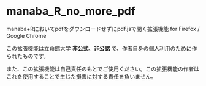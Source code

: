 # manaba_R_no_more_pdf
manaba+Rにおいてpdfをダウンロードせずにpdf.jsで開く拡張機能 for Firefox / Google Chrome

この拡張機能は立命館大学 **非公式**、**非公認** で、作者自身の個人利用のために作られたものです。

また、この拡張機能は自己責任のもとでご使用ください。この拡張機能の作者はこれを使用することで生じた損害に対する責任を負いません。
